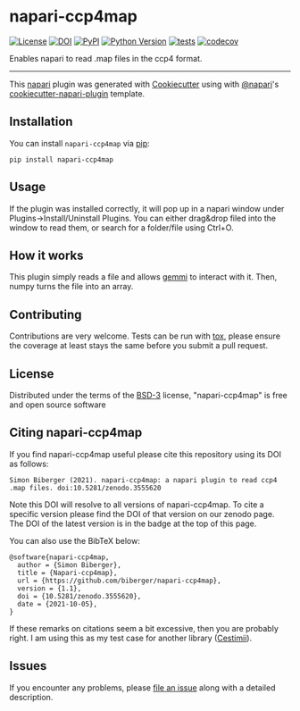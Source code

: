 # napari-ccp4map

[![License](https://img.shields.io/pypi/l/napari-ccp4map.svg?color=green)](https://github.com/biberger/napari-ccp4map/raw/master/LICENSE)
[![DOI](https://zenodo.org/badge/413461420.svg)](https://zenodo.org/badge/latestdoi/413461420)
[![PyPI](https://img.shields.io/pypi/v/napari-ccp4map.svg?color=green)](https://pypi.org/project/napari-ccp4map)
[![Python Version](https://img.shields.io/pypi/pyversions/napari-ccp4map.svg?color=green)](https://python.org)
[![tests](https://github.com/biberger/napari-ccp4map/workflows/tests/badge.svg)](https://github.com/biberger/napari-ccp4map/actions)
[![codecov](https://codecov.io/gh/biberger/napari-ccp4map/branch/master/graph/badge.svg)](https://codecov.io/gh/biberger/napari-ccp4map)

Enables napari to read .map files in the ccp4 format.

----------------------------------

This [napari] plugin was generated with [Cookiecutter] using with [@napari]'s [cookiecutter-napari-plugin] template.

<!--
Don't miss the full getting started guide to set up your new package:
https://github.com/napari/cookiecutter-napari-plugin#getting-started

and review the napari docs for plugin developers:
https://napari.org/docs/plugins/index.html
-->

## Installation

You can install `napari-ccp4map` via [pip]:

    pip install napari-ccp4map

## Usage
If the plugin was installed correctly, it will pop up in a napari window under Plugins->Install/Uninstall Plugins.
You can either drag&drop filed into the window to read them, or search for a folder/file using Ctrl+O.

## How it works
This plugin simply reads a file and allows [gemmi](https://github.com/project-gemmi/gemmi) to interact with it. Then, numpy turns the file into an array.

## Contributing

Contributions are very welcome. Tests can be run with [tox], please ensure
the coverage at least stays the same before you submit a pull request.

## License

Distributed under the terms of the [BSD-3] license,
"napari-ccp4map" is free and open source software

## Citing napari-ccp4map
If you find napari-ccp4map useful please cite this repository using its DOI as follows:

    Simon Biberger (2021). napari-ccp4map: a napari plugin to read ccp4 .map files. doi:10.5281/zenodo.3555620

Note this DOI will resolve to all versions of napari-ccp4map. To cite a specific version please find the DOI of that version on our zenodo page. The DOI of the latest version is in the badge at the top of this page.

You can also use the BibTeX below:
```
@software{napari-ccp4map,
  author = {Simon Biberger},
  title = {Napari-ccp4map},
  url = {https://github.com/biberger/napari-ccp4map},
  version = {1.1},
  doi = {10.5281/zenodo.3555620},
  date = {2021-10-05},
}
```
If these remarks on citations seem a bit excessive, then you are probably right. I am using this as my test case for another library ([Cestimii](https://github.com/biberger/cestimii)).

## Issues

If you encounter any problems, please [file an issue] along with a detailed description.

[napari]: https://github.com/napari/napari
[Cookiecutter]: https://github.com/audreyr/cookiecutter
[@napari]: https://github.com/napari
[MIT]: http://opensource.org/licenses/MIT
[BSD-3]: http://opensource.org/licenses/BSD-3-Clause
[GNU GPL v3.0]: http://www.gnu.org/licenses/gpl-3.0.txt
[GNU LGPL v3.0]: http://www.gnu.org/licenses/lgpl-3.0.txt
[Apache Software License 2.0]: http://www.apache.org/licenses/LICENSE-2.0
[Mozilla Public License 2.0]: https://www.mozilla.org/media/MPL/2.0/index.txt
[cookiecutter-napari-plugin]: https://github.com/napari/cookiecutter-napari-plugin

[file an issue]: https://github.com/biberger/napari-ccp4map/issues

[napari]: https://github.com/napari/napari
[tox]: https://tox.readthedocs.io/en/latest/
[pip]: https://pypi.org/project/pip/
[PyPI]: https://pypi.org/
